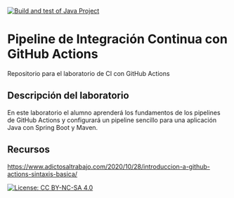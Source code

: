 [![Build and test of Java Project](https://github.com/ETSISI-EMS/ems2024-lab-1-3-ci-github-actions-juantoribiopozo/actions/workflows/main.yml/badge.svg)](https://github.com/ETSISI-EMS/ems2024-lab-1-3-ci-github-actions-juantoribiopozo/actions/workflows/main.yml)

# Pipeline de Integración Continua con GitHub Actions

Repositorio para el laboratorio de CI con GitHub Actions

## Descripción del laboratorio

En este laboratorio el alumno aprenderá los fundamentos de los pipelines de GitHub Actions y configurará un pipeline
sencillo para una aplicación Java con Spring Boot y Maven. 

## Recursos
https://www.adictosaltrabajo.com/2020/10/28/introduccion-a-github-actions-sintaxis-basica/

[![License: CC BY-NC-SA 4.0](https://img.shields.io/badge/License-CC_BY--NC--SA_4.0-lightgrey.svg)](https://creativecommons.org/licenses/by-nc-sa/4.0/)
